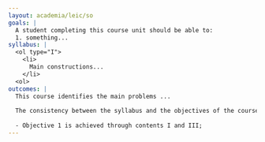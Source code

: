 ```yaml
---
layout: academia/leic/so
goals: |
  A student completing this course unit should be able to:
  1. something...
syllabus: |
  <ol type="I">
    <li>
      Main constructions...
    </li>
  <ol>
outcomes: |
  This course identifies the main problems ...
  
  The consistency between the syllabus and the objectives of the course is as follows:
  
  - Objective 1 is achieved through contents I and III;
---
```

